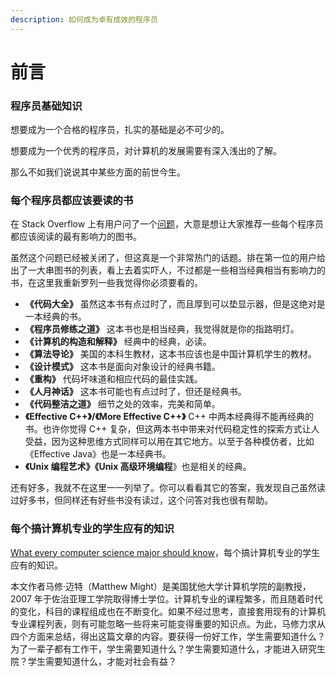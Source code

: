 ```yaml
---
description: 如何成为卓有成效的程序员
---
```


# 前言

### 程序员基础知识

想要成为一个合格的程序员，扎实的基础是必不可少的。

想要成为一个优秀的程序员，对计算机的发展需要有深入浅出的了解。

那么不如我们说说其中某些方面的前世今生。

### 每个程序员都应该要读的书

在 Stack Overflow 上有用户问了一个[问题](https://stackoverflow.com/questions/1711/what-is-the-single-most-influential-book-every-programmer-should-read)，大意是想让大家推荐一些每个程序员都应该阅读的最有影响力的图书。

虽然这个问题已经被关闭了，但这真是一个非常热门的话题。排在第一位的用户给出了一大串图书的列表，看上去着实吓人，不过都是一些相当经典相当有影响力的书，在这里我重新罗列一些我觉得你必须要看的。

* **《代码大全》** 虽然这本书有点过时了，而且厚到可以垫显示器，但是这绝对是一本经典的书。
* **《程序员修练之道》** 这本书也是相当经典，我觉得就是你的指路明灯。
* **《计算机的构造和解释》** 经典中的经典，必读。
* **《算法导论》** 美国的本科生教材，这本书应该也是中国计算机学生的教材。
* **《设计模式》** 这本书是面向对象设计的经典书籍。
* **《重构》** 代码坏味道和相应代码的最佳实践。
* **《人月神话》** 这本书可能也有点过时了，但还是经典书。
* **《代码整洁之道》** 细节之处的效率，完美和简单。
* **《Effective C++》/《More Effective C++》** C++ 中两本经典得不能再经典的书。也许你觉得 C++ 复杂，但这两本书中带来对代码稳定性的探索方式让人受益，因为这种思维方式同样可以用在其它地方。以至于各种模仿者，比如《Effective Java》也是一本经典书。
* **《Unix 编程艺术》《Unix 高级环境编程**》也是相关的经典。

还有好多，我就不在这里一一列举了。你可以看看其它的答案，我发现自己虽然读过好多书，但同样还有好些书没有读过，这个问答对我也很有帮助。

### 每个搞计算机专业的学生应有的知识

[What every computer science major should know](http://matt.might.net/articles/what-cs-majors-should-know/)，每个搞计算机专业的学生应有的知识。

本文作者马修·迈特（Matthew Might）是美国犹他大学计算机学院的副教授，2007 年于佐治亚理工学院取得博士学位。计算机专业的课程繁多，而且随着时代的变化，科目的课程组成也在不断变化。如果不经过思考，直接套用现有的计算机专业课程列表，则有可能忽略一些将来可能变得重要的知识点。为此，马修力求从四个方面来总结，得出这篇文章的内容。要获得一份好工作，学生需要知道什么？为了一辈子都有工作干，学生需要知道什么？学生需要知道什么，才能进入研究生院？学生需要知道什么，才能对社会有益？
